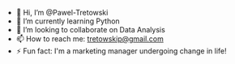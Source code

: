 - 👋 Hi, I’m @Pawel-Tretowski
- 🌱 I’m currently learning Python
- 💞️ I’m looking to collaborate on Data Analysis
- 📫 How to reach me: tretowskip@gmail.com
- ⚡ Fun fact: I'm a marketing manager undergoing change in life!

<!---
Pawel-Tretowski/Pawel-Tretowski is a ✨ special ✨ repository because its `README.md` (this file) appears on your GitHub profile.
You can click the Preview link to take a look at your changes.
--->
